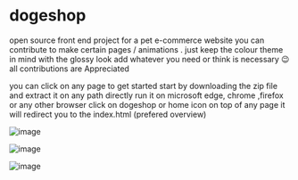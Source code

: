 # dogeshop
open source front end project for a pet e-commerce website
you can contribute to make certain pages / animations .
just keep the colour theme in mind with the glossy look 
add whatever you need or think is necessary 😉 all contributions are
Appreciated

you can click on any page to get started 
start by downloading the zip file and extract it on any path
directly run it on microsoft edge, chrome ,firefox or any other browser
click on dogeshop or home icon on top of any page it will redirect you to the index.html (prefered overview)



![image](https://user-images.githubusercontent.com/85924848/177016177-c1ec8888-efce-4915-8ea4-e649dc8adfae.png)

![image](https://user-images.githubusercontent.com/85924848/177016227-5edc3036-8ea8-42c8-a236-928577c4e57c.png)

![image](https://user-images.githubusercontent.com/85924848/177016253-8da1e585-a3a1-4b8c-a5aa-2a07b72dd311.png)
